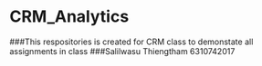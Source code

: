 # CRM_Analytics
###This respositories is created for CRM class to demonstate all assignments in class
###Salilwasu Thiengtham 6310742017
